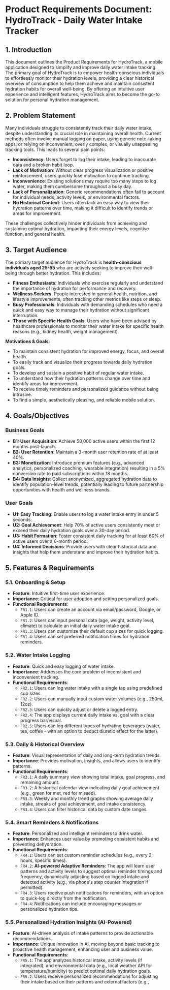 # Product Requirements Document: HydroTrack - Daily Water Intake Tracker

## 1. Introduction
This document outlines the Product Requirements for HydroTrack, a mobile application designed to simplify and improve daily water intake tracking. The primary goal of HydroTrack is to empower health-conscious individuals to effortlessly monitor their hydration levels, providing a clear historical overview of consumption to help them achieve and maintain consistent hydration habits for overall well-being. By offering an intuitive user experience and intelligent features, HydroTrack aims to become the go-to solution for personal hydration management.

## 2. Problem Statement
Many individuals struggle to consistently track their daily water intake, despite understanding its crucial role in maintaining overall health. Current methods often involve manual logging on paper, using generic note-taking apps, or relying on inconvenient, overly complex, or visually unappealing tracking tools. This leads to several pain points:

*   **Inconsistency**: Users forget to log their intake, leading to inaccurate data and a broken habit loop.
*   **Lack of Motivation**: Without clear progress visualization or positive reinforcement, users quickly lose motivation to continue tracking.
*   **Inconvenience**: Existing solutions may require too many steps to log water, making them cumbersome throughout a busy day.
*   **Lack of Personalization**: Generic recommendations often fail to account for individual needs, activity levels, or environmental factors.
*   **No Historical Context**: Users often lack an easy way to view their hydration patterns over time, making it difficult to identify trends or areas for improvement.

These challenges collectively hinder individuals from achieving and sustaining optimal hydration, impacting their energy levels, cognitive function, and general health.

## 3. Target Audience
The primary target audience for HydroTrack is **health-conscious individuals aged 25-55** who are actively seeking to improve their well-being through better hydration. This includes:

*   **Fitness Enthusiasts**: Individuals who exercise regularly and understand the importance of hydration for performance and recovery.
*   **Wellness Seekers**: People interested in general health, nutrition, and lifestyle improvements, often tracking other metrics like steps or sleep.
*   **Busy Professionals**: Individuals with demanding schedules who need a quick and easy way to manage their hydration without significant interruption.
*   **Those with Specific Health Goals**: Users who have been advised by healthcare professionals to monitor their water intake for specific health reasons (e.g., kidney health, weight management).

**Motivations & Goals:**
*   To maintain consistent hydration for improved energy, focus, and overall health.
*   To easily track and visualize their progress towards daily hydration goals.
*   To develop and sustain a positive habit of regular water intake.
*   To understand how their hydration patterns change over time and identify areas for improvement.
*   To receive timely reminders and personalized guidance without being intrusive.
*   To find a simple, aesthetically pleasing, and reliable mobile solution.

## 4. Goals/Objectives

### Business Goals
*   **B1: User Acquisition**: Achieve 50,000 active users within the first 12 months post-launch.
*   **B2: User Retention**: Maintain a 3-month user retention rate of at least 40%.
*   **B3: Monetization**: Introduce premium features (e.g., advanced analytics, personalized coaching, wearable integration) resulting in a 5% conversion rate to paid subscriptions within 18 months.
*   **B4: Data Insights**: Collect anonymized, aggregated hydration data to identify population-level trends, potentially leading to future partnership opportunities with health and wellness brands.

### User Goals
*   **U1: Easy Tracking**: Enable users to log a water intake entry in under 5 seconds.
*   **U2: Goal Achievement**: Help 70% of active users consistently meet or exceed their daily hydration goals over a 30-day period.
*   **U3: Habit Formation**: Foster consistent daily tracking for at least 60% of active users over a 6-month period.
*   **U4: Informed Decisions**: Provide users with clear historical data and insights that help them understand and improve their hydration habits.

## 5. Features & Requirements

### 5.1. Onboarding & Setup
*   **Feature**: Intuitive first-time user experience.
*   **Importance**: Critical for user adoption and setting personalized goals.
*   **Functional Requirements**:
    *   `FR1.1`: Users can create an account via email/password, Google, or Apple ID.
    *   `FR1.2`: Users can input personal data (age, weight, activity level, climate) to calculate an initial daily water intake goal.
    *   `FR1.3`: Users can customize their default cup sizes for quick logging.
    *   `FR1.4`: Users can set preferred notification times for hydration reminders.

### 5.2. Water Intake Logging
*   **Feature**: Quick and easy logging of water intake.
*   **Importance**: Addresses the core problem of inconsistent and inconvenient tracking.
*   **Functional Requirements**:
    *   `FR2.1`: Users can log water intake with a single tap using predefined cup sizes.
    *   `FR2.2`: Users can manually input custom water volumes (e.g., 250ml, 12oz).
    *   `FR2.3`: Users can quickly adjust or delete a logged entry.
    *   `FR2.4`: The app displays current daily intake vs. goal with a clear progress bar/visual.
    *   `FR2.5`: Users can log different types of hydrating beverages (water, tea, coffee - with an option to deduct diuretic effect for the latter).

### 5.3. Daily & Historical Overview
*   **Feature**: Visual representation of daily and long-term hydration trends.
*   **Importance**: Provides motivation, insights, and allows users to identify patterns.
*   **Functional Requirements**:
    *   `FR3.1`: A daily summary view showing total intake, goal progress, and remaining amount.
    *   `FR3.2`: A historical calendar view indicating daily goal achievement (e.g., green for met, red for missed).
    *   `FR3.3`: Weekly and monthly trend graphs showing average daily intake, streaks of goal achievement, and intake consistency.
    *   `FR3.4`: Users can filter historical data by custom date ranges.

### 5.4. Smart Reminders & Notifications
*   **Feature**: Personalized and intelligent reminders to drink water.
*   **Importance**: Enhances user value by promoting consistent habits and preventing dehydration.
*   **Functional Requirements**:
    *   `FR4.1`: Users can set custom reminder schedules (e.g., every 2 hours, specific times).
    *   `FR4.2`: **AI-powered Adaptive Reminders**: The app will learn user patterns and activity levels to suggest optimal reminder timings and frequency, dynamically adjusting based on logged intake and detected activity (e.g., via phone's step counter integration if permitted).
    *   `FR4.3`: Users receive push notifications for reminders, with an option to quick-log directly from the notification.
    *   `FR4.4`: Notifications can include encouraging messages or personalized hydration tips.

### 5.5. Personalized Hydration Insights (AI-Powered)
*   **Feature**: AI-driven analysis of intake patterns to provide actionable recommendations.
*   **Importance**: Unique innovation in AI, moving beyond basic tracking to proactive health management, enhancing user and business value.
*   **Functional Requirements**:
    *   `FR5.1`: The app analyzes historical intake, activity levels (if integrated), and environmental data (e.g., local weather API for temperature/humidity) to predict optimal daily hydration goals.
    *   `FR5.2`: Users receive personalized recommendations for adjusting their intake based on their patterns and external factors (e.g., 